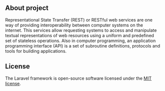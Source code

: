 ## About project 
Representational State Transfer (REST) or RESTful web services are one way of providing interoperability between computer systems on the internet. This services allow requesting systems to access and manipulate textual representations of web resources using a uniform and predefined set of stateless operations. Also in computer programming, an application programming interface (API) is a set of subroutine definitions, protocols and tools for building applications.

## License
The Laravel framework is open-source software licensed under the [MIT license](https://opensource.org/licenses/MIT).
